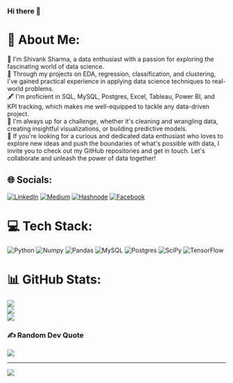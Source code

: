 ### Hi there 👋

# 💫 About Me:
🙂  I'm Shivank Sharma, a data enthusiast with a passion for exploring the fascinating world of data science.<br>🌱  Through my projects on EDA, regression, classification, and clustering, I've gained practical experience in applying data science techniques to real-world problems.<br>🖋️  I'm proficient in SQL, MySQL, Postgres, Excel, Tableau, Power BI, and KPI tracking, which makes me well-equipped to tackle any data-driven project.<br>🥷  I'm always up for a challenge, whether it's cleaning and wrangling data, creating insightful visualizations, or building predictive models.<br>🤝  If you're looking for a curious and dedicated data enthusiast who loves to explore new ideas and push the boundaries of what's possible with data, I invite you to check out my GitHub repositories and get in touch. Let's collaborate and unleash the power of data together!


## 🌐 Socials:
[![LinkedIn](https://img.shields.io/badge/LinkedIn-%230077B5.svg?logo=linkedin&logoColor=white)](https://linkedin.com/in/shivank-sharma-23ds) [![Medium](https://img.shields.io/badge/Medium-12100E?logo=medium&logoColor=white)](https://medium.com/@@shivank_sharma) [![Hashnode](https://img.shields.io/badge/Hashnode-%A6A9AA?logo=hashnode&logoColor=white)](https://shivanksharma.hashnode.dev/) [![Facebook](https://img.shields.io/badge/Facebook-%231877F2.svg?logo=Facebook&logoColor=white)](https://facebook.com/shivank.sharma.5264?mibextid=ZbWKwL)

# 💻 Tech Stack:
![Python](https://img.shields.io/badge/python-3670A0?style=for-the-badge&logo=python&logoColor=ffdd54) ![Numpy](https://img.shields.io/badge/numpy-%23150458.svg?style=for-the-badge&logo=numpy&logoColor=white) ![Pandas](https://img.shields.io/badge/pandas-%23150458.svg?style=for-the-badge&logo=pandas&logoColor=white) ![MySQL](https://img.shields.io/badge/mysql-%2300f.svg?style=for-the-badge&logo=mysql&logoColor=white) ![Postgres](https://img.shields.io/badge/postgres-%23316192.svg?style=for-the-badge&logo=postgresql&logoColor=white) ![SciPy](https://img.shields.io/badge/SciPy-%230C55A5.svg?style=for-the-badge&logo=scipy&logoColor=%white) ![TensorFlow](https://img.shields.io/badge/TensorFlow-%23FF6F00.svg?style=for-the-badge&logo=TensorFlow&logoColor=white)
# 📊 GitHub Stats:
![](https://github-readme-stats.vercel.app/api?username=Shivankb&theme=react&hide_border=false&include_all_commits=true&count_private=false)<br/>
![](https://github-readme-streak-stats.herokuapp.com/?user=Shivankb&theme=react&hide_border=false)<br/>
![](https://github-readme-stats.vercel.app/api/top-langs/?username=Shivankb&theme=react&hide_border=false&include_all_commits=true&count_private=false&layout=compact)

### ✍️ Random Dev Quote
![](https://quotes-github-readme.vercel.app/api?type=horizontal&theme=gruvbox)

---
[![](https://visitcount.itsvg.in/api?id=Shivankb&icon=0&color=12)](https://visitcount.itsvg.in)

<!-- Proudly created with GPRM ( https://gprm.itsvg.in ) -->

